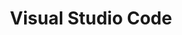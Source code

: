 ---
cloudinary_convert: false
published: published
slug: visual-studio-code
title: Visual Studio Code
start: January 01, 2000
---
